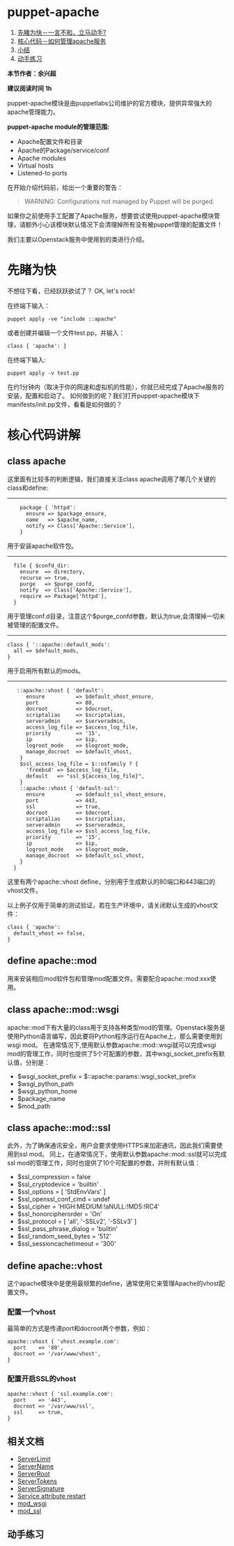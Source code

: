 # puppet-apache

1. [先睹为快－一言不和，立马动手?](#先睹为快)
2. [核心代码－如何管理apache服务](＃核心代码讲解)
3. [小结](#小结) 
4. [动手练习](#动手练习)

**本节作者：余兴超**    

**建议阅读时间 1h**

puppet-apache模块是由puppetlabs公司维护的官方模块，提供异常强大的apache管理能力。

**puppet-apache module的管理范围:**

- Apache配置文件和目录
- Apache的Package/service/conf
- Apache modules
- Virtual hosts
- Listened-to ports

在开始介绍代码前，给出一个重要的警告：

> WARNING: Configurations not managed by Puppet will be purged.

如果你之前使用手工配置了Apache服务，想要尝试使用puppet-apache模块管理，请额外小心该模块默认情况下会清理掉所有没有被puppet管理的配置文件！

我们主要以Openstack服务中使用到的类进行介绍。

# 先睹为快

不想往下看，已经跃跃欲试了？
OK, let's rock!
   
在终端下输入：
   
   ```puppet apply -ve "include ::apache"```
   
或者创建并编辑一个文件test.pp，并输入：
``` puppet
class { 'apache': }
```
在终端下输入:

   ```puppet apply -v test.pp```

在约1分钟内（取决于你的网速和虚拟机的性能），你就已经完成了Apache服务的安装，配置和启动了。
如何做到的呢？我们打开puppet-apache模块下manifests/init.pp文件，看看是如何做的？

# 核心代码讲解
## class apache

这里面有比较多的判断逻辑，我们直接关注class apache调用了哪几个关键的class和define:

---

``` puppet
    package { 'httpd':
      ensure => $package_ensure,
      name   => $apache_name,
      notify => Class['Apache::Service'],
    }
```
用于安装apache软件包。

---


``` puppet
  file { $confd_dir:
    ensure  => directory,
    recurse => true,
    purge   => $purge_confd,
    notify  => Class['Apache::Service'],
    require => Package['httpd'],
  }
```

用于管理conf.d目录，注意这个$purge_confd参数，默认为true,会清理掉一切未被管理的配置文件。

---

``` puppet
class { '::apache::default_mods':
  all => $default_mods,
}
```
      
用于启用所有默认的mods。

---

``` puppet
   ::apache::vhost { 'default':
      ensure          => $default_vhost_ensure,
      port            => 80,
      docroot         => $docroot,
      scriptalias     => $scriptalias,
      serveradmin     => $serveradmin,
      access_log_file => $access_log_file,
      priority        => '15',
      ip              => $ip,
      logroot_mode    => $logroot_mode,
      manage_docroot  => $default_vhost,
    }
    $ssl_access_log_file = $::osfamily ? {
      'freebsd' => $access_log_file,
      default   => "ssl_${access_log_file}",
    }
    ::apache::vhost { 'default-ssl':
      ensure          => $default_ssl_vhost_ensure,
      port            => 443,
      ssl             => true,
      docroot         => $docroot,
      scriptalias     => $scriptalias,
      serveradmin     => $serveradmin,
      access_log_file => $ssl_access_log_file,
      priority        => '15',
      ip              => $ip,
      logroot_mode    => $logroot_mode,
      manage_docroot  => $default_ssl_vhost,
    }
  }
```
这里有两个apache::vhost define，分别用于生成默认的80端口和443端口的vhost文件。

以上例子仅用于简单的测试验证，若在生产环境中，请关闭默认生成的vhost文件：

``` puppet
class { 'apache':
  default_vhost => false,
}
```

## define apache::mod

用来安装相应mod软件包和管理mod配置文件。需要配合apache::mod:xxx使用。

## class apache::mod::wsgi

apache::mod下有大量的class用于支持各种类型mod的管理。Openstack服务是使用Python语言编写，因此要将Python程序运行在Apache上，那么需要使用到wsgi mod。
在通常情况下,使用默认参数apache::mod::wsgi就可以完成wsgi mod的管理工作，同时也提供了5个可配置的参数，其中wsgi_socket_prefix有默认值，分别是：

* $wsgi_socket_prefix = $::apache::params::wsgi_socket_prefix
* $wsgi_python_path
* $wsgi_python_home
* $package_name
* $mod_path

## class apache::mod::ssl

此外，为了确保通讯安全，用户会要求使用HTTPS来加密通讯，因此我们需要使用到ssl mod。
同上，在通常情况下，使用默认参数apache::mod::ssl就可以完成ssl mod的管理工作，同时也提供了10个可配置的参数，并附有默认值：

*  $ssl_compression         = false
*  $ssl_cryptodevice        = 'builtin'
*  $ssl_options             = [ 'StdEnvVars' ]
*  $ssl_openssl_conf_cmd    = undef
*  $ssl_cipher              = 'HIGH:MEDIUM:!aNULL:!MD5:!RC4'
*  $ssl_honorcipherorder    = 'On'
*  $ssl_protocol            = [ 'all', '-SSLv2', '-SSLv3' ]
*  $ssl_pass_phrase_dialog  = 'builtin'
*  $ssl_random_seed_bytes   = '512'
*  $ssl_sessioncachetimeout = '300'

## define apache::vhost

这个apache模块中是使用最频繁的define，通常使用它来管理Apache的vhost配置文件。

### 配置一个vhost

最简单的方式是传递port和docroot两个参数，例如：

``` puppet
apache::vhost { 'vhost.example.com':
  port    => '80',
  docroot => '/var/www/vhost',
}
```

### 配置开启SSL的vhost

``` puppet
apache::vhost { 'ssl.example.com':
  port    => '443',
  docroot => '/var/www/ssl',
  ssl     => true,
}
```

## 相关文档

* [ServerLimit](https://httpd.apache.org/docs/current/mod/mpm_common.html#serverlimit)
* [ServerName](https://httpd.apache.org/docs/current/mod/core.html#servername)
* [ServerRoot](https://httpd.apache.org/docs/current/mod/core.html#serverroot)
* [ServerTokens](https://httpd.apache.org/docs/current/mod/core.html#servertokens)
* [ServerSignature](https://httpd.apache.org/docs/current/mod/core.html#serversignature)
* [Service attribute restart](http://docs.puppetlabs.com/references/latest/type.html#service-attribute-restart)
* [mod_wsgi](https://modwsgi.readthedocs.org/en/latest/)
* [mod_ssl](https://httpd.apache.org/docs/current/mod/mod_ssl.html)

## 动手练习
